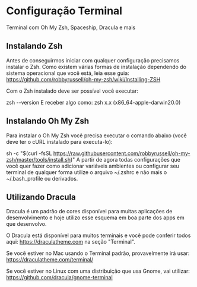 # Configuração Terminal
Terminal com Oh My Zsh, Spaceship, Dracula e mais

## Instalando Zsh

Antes de conseguirmos iniciar com qualquer configuração precisamos instalar o Zsh. Como existem várias formas de instalação dependendo do sistema operacional que você está, leia esse guia: https://github.com/robbyrussell/oh-my-zsh/wiki/Installing-ZSH

Com o Zsh instalado deve ser possível você executar:

zsh --version
E receber algo como: zsh x.x (x86_64-apple-darwin20.0)

## Instalando Oh My Zsh

Para instalar o Oh My Zsh você precisa executar o comando abaixo (você deve ter o cURL instalado para executa-lo):

sh -c "$(curl -fsSL https://raw.githubusercontent.com/robbyrussell/oh-my-zsh/master/tools/install.sh)"
A partir de agora todas configurações que você quer fazer como adicionar variáveis ambientes ou configurar seu terminal de qualquer forma utilize o arquivo ~/.zshrc e não mais o ~/.bash_profile ou derivados.

## Utilizando Dracula

Dracula é um padrão de cores disponível para muitas aplicações de desenvolvimento e hoje utilizo esse esquema em boa parte dos apps em que desenvolvo.

O Dracula está disponível para muitos terminais e você pode conferir todos aqui: https://draculatheme.com na seção "Terminal".

Se você estiver no Mac usando o Terminal padrão, provavelmente irá usar: https://draculatheme.com/terminal/

Se você estiver no Linux com uma distribuição que usa Gnome, vai utilizar: https://github.com/dracula/gnome-terminal
